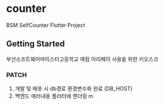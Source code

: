 # counter

BSM SelfCounter Flutter Project


## Getting Started
부산소프트웨어마이스터고등학교 매점 아리페이 사용을 위한 키오스크


### PATCH
1. 개발 및 배포 시 db경로 환경변수화 완료 (DB_HOST)
2. 백엔드 에러내용 플러터에 렌더링
m
